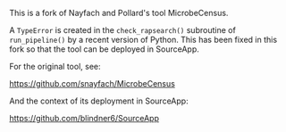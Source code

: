 This is a fork of Nayfach and Pollard's tool MicrobeCensus.

A `TypeError` is created in the `check_rapsearch()` subroutine of `run_pipeline()` by a recent version of Python. This has been fixed in this fork so that the tool can be deployed in SourceApp. 

For the original tool, see:

https://github.com/snayfach/MicrobeCensus

And the context of its deployment in SourceApp:

https://github.com/blindner6/SourceApp
